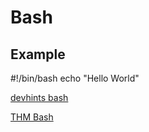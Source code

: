 # Bash

## Example

\#!/bin/bash
echo "Hello World"

[devhints bash](https://devhints.io/bash)


[THM Bash](https://tryhackme.com/room/bashscripting)
